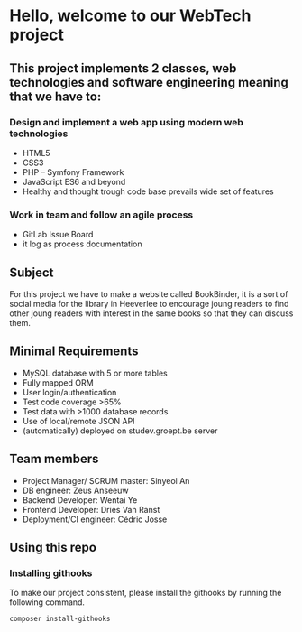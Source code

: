 # Hello, welcome to our WebTech project

## This project implements 2 classes, web technologies and software engineering meaning that we have to:

### Design and implement a web app using modern web technologies
- HTML5
- CSS3
- PHP – Symfony Framework
- JavaScript ES6 and beyond
- Healthy and thought trough code base prevails wide set of features

### Work in team and follow an agile process
- GitLab Issue Board
- it log as process documentation

## Subject
For this project we have to make a website called BookBinder, it is a sort of social media for the library in Heeverlee to encourage joung readers to find other joung readers with interest in the same books so that they can discuss them.

## Minimal Requirements
- MySQL database with 5 or more tables
- Fully mapped ORM
- User login/authentication
- Test code coverage >65%
- Test data with >1000 database records
- Use of local/remote JSON API
- (automatically) deployed on studev.groept.be server

## Team members
- Project Manager/ SCRUM master: Sinyeol An
- DB engineer: Zeus Anseeuw
- Backend Developer: Wentai Ye
- Frontend Developer: Dries Van Ranst
- Deployment/CI engineer: Cédric Josse

## Using this repo

### Installing githooks

To make our project consistent, please install the githooks by running
the following command.

```
composer install-githooks
```
